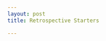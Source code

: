 ```yaml
---
layout: post
title: Retrospective Starters

---
```

<amp-img width="3758" height="2818" layout="responsive" src="{{ site.url }}/assets/images/2017-08-07-retrospective-starters.jpg"></amp-img>
